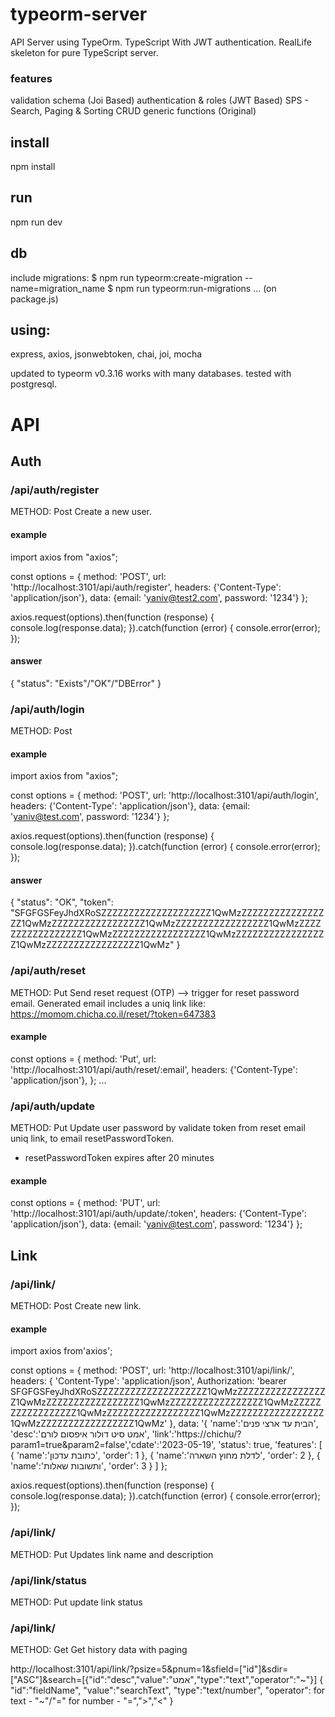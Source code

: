 # typeorm-server
API Server using TypeOrm. TypeScript With JWT authentication.
RealLife skeleton for pure TypeScript server.
### features
validation schema (Joi Based)
authentication & roles (JWT Based)
SPS - Search, Paging & Sorting CRUD generic functions (Original)

## install
npm install

## run
npm run dev

## db
include migrations:
 $ npm run typeorm:create-migration --name=migration_name
 $ npm run typeorm:run-migrations
 ... (on package.js)

 ## using:
 express, axios, jsonwebtoken, chai, joi, mocha

 updated to typeorm v0.3.16
 works with many databases.
 tested with postgresql.


# API
## Auth
### /api/auth/register
METHOD: Post
Create a new user.
#### example
import axios from "axios";

const options = {
  method: 'POST',
  url: 'http://localhost:3101/api/auth/register',
  headers: {'Content-Type': 'application/json'},
  data: {email: 'yaniv@test2.com', password: '1234'}
};

axios.request(options).then(function (response) {
  console.log(response.data);
}).catch(function (error) {
  console.error(error);
});
#### answer
{
	"status": "Exists"/"OK"/"DBError"
}

### /api/auth/login
METHOD: Post
#### example
import axios from "axios";

const options = {
  method: 'POST',
  url: 'http://localhost:3101/api/auth/login',
  headers: {'Content-Type': 'application/json'},
  data: {email: 'yaniv@test.com', password: '1234'}
};

axios.request(options).then(function (response) {
  console.log(response.data);
}).catch(function (error) {
  console.error(error);
});

#### answer
{
	"status": "OK",
	"token": "SFGFGSFeyJhdXRoSZZZZZZZZZZZZZZZZZZZZ1QwMzZZZZZZZZZZZZZZZZZ1QwMzZZZZZZZZZZZZZZZZZ1QwMzZZZZZZZZZZZZZZZZZ1QwMzZZZZZZZZZZZZZZZZZ1QwMzZZZZZZZZZZZZZZZZZ1QwMzZZZZZZZZZZZZZZZZZ1QwMzZZZZZZZZZZZZZZZZZ1QwMz"
}


### /api/auth/reset
METHOD: Put
Send reset request (OTP) --> trigger for reset password email.
Generated email includes a uniq link like:
https://momom.chicha.co.il/reset/?token=647383

#### example
const options = {
  method: 'Put',
  url: 'http://localhost:3101/api/auth/reset/:email',
  headers: {'Content-Type': 'application/json'},
};
...

### /api/auth/update
METHOD: Put
Update user password by validate token from reset email uniq link, to email resetPasswordToken.
* resetPasswordToken expires after 20 minutes 
#### example
const options = {
  method: 'PUT',
  url: 'http://localhost:3101/api/auth/update/:token',
  headers: {'Content-Type': 'application/json'},
  data: {email: 'yaniv@test.com', password: '1234'}
};

## Link

### /api/link/
METHOD: Post
Create new link.
#### example
import axios from'axios';

const options = {
  method: 'POST',
  url: 'http://localhost:3101/api/link/',
  headers: {
    'Content-Type': 'application/json',
    Authorization: 'bearer SFGFGSFeyJhdXRoSZZZZZZZZZZZZZZZZZZZZ1QwMzZZZZZZZZZZZZZZZZZ1QwMzZZZZZZZZZZZZZZZZZ1QwMzZZZZZZZZZZZZZZZZZ1QwMzZZZZZZZZZZZZZZZZZ1QwMzZZZZZZZZZZZZZZZZZ1QwMzZZZZZZZZZZZZZZZZZ1QwMzZZZZZZZZZZZZZZZZZ1QwMz'
  },
  data: '{
 'name':'‫הבית‬ ‫עד‬ ‫ארצי‬ ‫פנים‬', 
 'desc':'‫אמט‬ ‫סיט‬ ‫דולור‬ ‫איפסום‬ ‫לורם‬', 
 'link':'https://chichu/?param1=true&param2=false','cdate':'2023-05-19', 
 'status': true, 
 'features': [
      {
      'name':'‫כתובת‬ ‫עדכון‬', 
       'order': 1 
      }, 
      { 
       'name':'‫לדלת‬ ‫מחוץ‬ ‫השארה‬', 
       'order': 2 
      }, 
      { 
       'name':'‫ותשובות‬ ‫שאלות‬', 
       'order': 3 
      } 
  ]
};

axios.request(options).then(function (response) {
  console.log(response.data);
}).catch(function (error) {
  console.error(error);
});
### /api/link/
METHOD: Put
Updates link name and description

### /api/link/status
METHOD: Put
update link status
### /api/link/
METHOD: Get
Get history data
with paging

http://localhost:3101/api/link/?psize=5&pnum=1&sfield=["id"]&sdir=["ASC"]&search=[{"id":"desc","value":"אמט","type":"text","operator":"~"}]
{
  "id":"fieldName",
  "value":"searchText",
  "type":"text/number",
  "operator":
    for text - "~"/"="
    for number - "=",">","<"
}